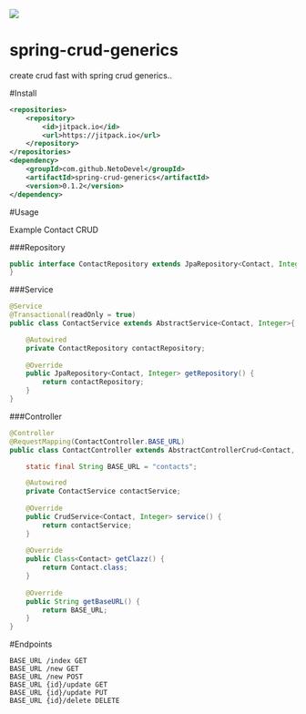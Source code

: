 [![](https://jitpack.io/v/NetoDevel/spring-crud-generics.svg)](https://jitpack.io/#NetoDevel/spring-crud-generics)

# spring-crud-generics

create crud fast with spring crud generics..

#Install

```xml
<repositories>
    <repository>
        <id>jitpack.io</id>
        <url>https://jitpack.io</url>
    </repository>
</repositories>
<dependency>
    <groupId>com.github.NetoDevel</groupId>
    <artifactId>spring-crud-generics</artifactId>
    <version>0.1.2</version>
</dependency>
```


#Usage

Example Contact CRUD

###Repository


```java
public interface ContactRepository extends JpaRepository<Contact, Integer>{
}
```
###Service

```java
@Service
@Transactional(readOnly = true)
public class ContactService extends AbstractService<Contact, Integer>{

	@Autowired
	private ContactRepository contactRepository;
	
	@Override
	public JpaRepository<Contact, Integer> getRepository() {
		return contactRepository;
	}
}
```
###Controller

```java
@Controller
@RequestMapping(ContactController.BASE_URL)
public class ContactController extends AbstractControllerCrud<Contact, Integer> {

	static final String BASE_URL = "contacts";

	@Autowired
	private ContactService contactService;
	
	@Override
	public CrudService<Contact, Integer> service() {
		return contactService;
	}
	
	@Override
	public Class<Contact> getClazz() {
		return Contact.class;
	}
	
	@Override
	public String getBaseURL() {
		return BASE_URL;
	}
}
```
#Endpoints

	BASE_URL /index GET
	BASE_URL /new GET
	BASE_URL /new POST
	BASE_URL {id}/update GET
	BASE_URL {id}/update PUT
	BASE_URL {id}/delete DELETE
	
	


